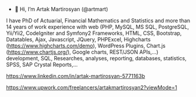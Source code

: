 - 👋 Hi, I’m Artak Martirosyan (@artmart)

I have PhD of Actuarial, Financial Mathematics and Statistics and more than 14 years of work experience with 
web (PHP, MySQL, MS SQL, PostgreSQL, Yii/Yii2, CodeIgniter and Symfony2 Frameworks, HTML, CSS, Bootstrap, Datatables, 
Ajax, Javascript, JQuery, PHPExcel, Highcharts (https://www.highcharts.com/demo), WordPress Plugins, Chart.js (https://www.chartjs.org/), 
Google charts, REST/JSON APIs,...) development, SQL, Researches, analyses, reporting, databases, statistics, SPSS, SAP Crystal Reports,...

https://www.linkedin.com/in/artak-martirosyan-5771163b

https://www.upwork.com/freelancers/artakmartirosyan2?viewMode=1 
